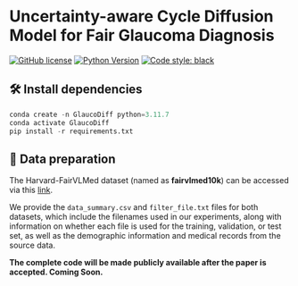 
# Uncertainty-aware Cycle Diffusion Model for Fair Glaucoma Diagnosis

[![GitHub license](https://img.shields.io/github/license/用户名/仓库名)](https://github.com/用户名/仓库名/blob/main/LICENSE)
[![Python Version](https://img.shields.io/badge/python-3.8%2B-blue)](https://www.python.org/)
[![Code style: black](https://img.shields.io/badge/code%20style-black-000000.svg)](https://github.com/psf/black)


## 🛠️ Install dependencies

```python
conda create -n GlaucoDiff python=3.11.7
conda activate GlaucoDiff
pip install -r requirements.txt
```

## 📁 Data preparation

The Harvard-FairVLMed dataset (named as **fairvlmed10k**) can be accessed via this [link](https://github.com/Harvard-Ophthalmology-AI-Lab/FairCLIP).

We provide the `data_summary.csv` and `filter_file.txt` files for both datasets, which include the filenames used in our experiments, along with information on whether each file is used for the training, validation, or test set, as well as the demographic information and medical records from the source data.

**The complete code will be made publicly available after the paper is accepted. Coming Soon.**
